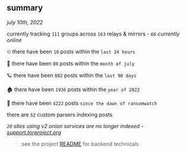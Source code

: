 
## summary
_july 10th, 2022_

currently tracking `111` groups across `163` relays & mirrors - _`66` currently online_

⏲ there have been `10` posts within the `last 24 hours`

🦈 there have been `88` posts within the `month of july`

🪐 there have been `882` posts within the `last 90 days`

🏚 there have been `1936` posts within the `year of 2022`

🦕 there have been `4222` posts `since the dawn of ransomwatch`

there are `52` custom parsers indexing posts

_`20` sites using v2 onion services are no longer indexed - [support.torproject.org](https://support.torproject.org/onionservices/v2-deprecation/)_

> see the project [README](https://github.com/joshhighet/ransomwatch#ransomwatch--) for backend technicals
